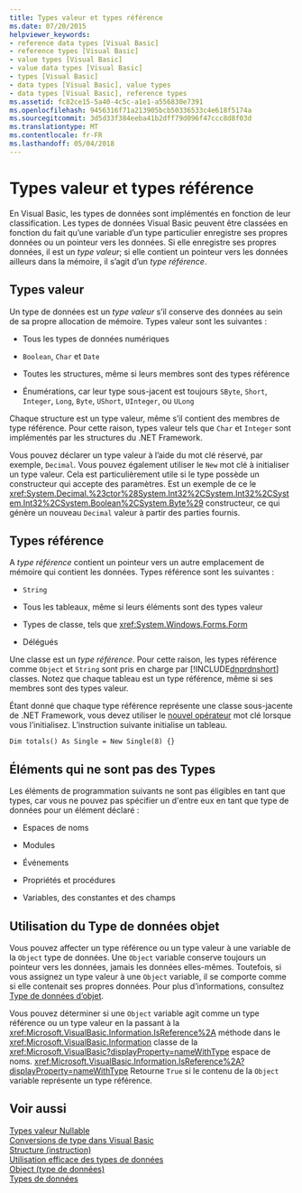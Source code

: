 ```yaml
---
title: Types valeur et types référence
ms.date: 07/20/2015
helpviewer_keywords:
- reference data types [Visual Basic]
- reference types [Visual Basic]
- value types [Visual Basic]
- value data types [Visual Basic]
- types [Visual Basic]
- data types [Visual Basic], value types
- data types [Visual Basic], reference types
ms.assetid: fc82ce15-5a40-4c5c-a1e1-a556830e7391
ms.openlocfilehash: 9456316f71a213905bcb50336533c4e618f5174a
ms.sourcegitcommit: 3d5d33f384eeba41b2dff79d096f47ccc8d8f03d
ms.translationtype: MT
ms.contentlocale: fr-FR
ms.lasthandoff: 05/04/2018
---
```

# <a name="value-types-and-reference-types"></a>Types valeur et types référence
En Visual Basic, les types de données sont implémentés en fonction de leur classification. Les types de données Visual Basic peuvent être classées en fonction du fait qu’une variable d’un type particulier enregistre ses propres données ou un pointeur vers les données. Si elle enregistre ses propres données, il est un *type valeur*; si elle contient un pointeur vers les données ailleurs dans la mémoire, il s’agit d’un *type référence*.  
  
## <a name="value-types"></a>Types valeur  
 Un type de données est un *type valeur* s’il conserve des données au sein de sa propre allocation de mémoire. Types valeur sont les suivantes :  
  
-   Tous les types de données numériques  
  
-   `Boolean`, `Char` et `Date`  
  
-   Toutes les structures, même si leurs membres sont des types référence  
  
-   Énumérations, car leur type sous-jacent est toujours `SByte`, `Short`, `Integer`, `Long`, `Byte`, `UShort`, `UInteger`, ou `ULong`  
  
 Chaque structure est un type valeur, même s’il contient des membres de type référence. Pour cette raison, types valeur tels que `Char` et `Integer` sont implémentés par les structures du .NET Framework.  
  
 Vous pouvez déclarer un type valeur à l’aide du mot clé réservé, par exemple, `Decimal`. Vous pouvez également utiliser le `New` mot clé à initialiser un type valeur. Cela est particulièrement utile si le type possède un constructeur qui accepte des paramètres. Est un exemple de ce le <xref:System.Decimal.%23ctor%28System.Int32%2CSystem.Int32%2CSystem.Int32%2CSystem.Boolean%2CSystem.Byte%29> constructeur, ce qui génère un nouveau `Decimal` valeur à partir des parties fournis.  
  
## <a name="reference-types"></a>Types référence  
 A *type référence* contient un pointeur vers un autre emplacement de mémoire qui contient les données. Types référence sont les suivantes :  
  
-   `String`  
  
-   Tous les tableaux, même si leurs éléments sont des types valeur  
  
-   Types de classe, tels que <xref:System.Windows.Forms.Form>  
  
-   Délégués  
  
 Une classe est un *type référence*. Pour cette raison, les types référence comme `Object` et `String` sont pris en charge par [!INCLUDE[dnprdnshort](~/includes/dnprdnshort-md.md)] classes. Notez que chaque tableau est un type référence, même si ses membres sont des types valeur.  
  
 Étant donné que chaque type référence représente une classe sous-jacente de .NET Framework, vous devez utiliser le [nouvel opérateur](../../../../visual-basic/language-reference/operators/new-operator.md) mot clé lorsque vous l’initialisez. L’instruction suivante initialise un tableau.  
  
```  
Dim totals() As Single = New Single(8) {}  
```  
  
## <a name="elements-that-are-not-types"></a>Éléments qui ne sont pas des Types  
 Les éléments de programmation suivants ne sont pas éligibles en tant que types, car vous ne pouvez pas spécifier un d'entre eux en tant que type de données pour un élément déclaré :  
  
-   Espaces de noms  
  
-   Modules  
  
-   Événements  
  
-   Propriétés et procédures  
  
-   Variables, des constantes et des champs  
  
## <a name="working-with-the-object-data-type"></a>Utilisation du Type de données objet  
 Vous pouvez affecter un type référence ou un type valeur à une variable de la `Object` type de données. Une `Object` variable conserve toujours un pointeur vers les données, jamais les données elles-mêmes. Toutefois, si vous assignez un type valeur à une `Object` variable, il se comporte comme si elle contenait ses propres données. Pour plus d’informations, consultez [Type de données d’objet](../../../../visual-basic/language-reference/data-types/object-data-type.md).  
  
 Vous pouvez déterminer si une `Object` variable agit comme un type référence ou un type valeur en la passant à la <xref:Microsoft.VisualBasic.Information.IsReference%2A> méthode dans le <xref:Microsoft.VisualBasic.Information> classe de la <xref:Microsoft.VisualBasic?displayProperty=nameWithType> espace de noms. <xref:Microsoft.VisualBasic.Information.IsReference%2A?displayProperty=nameWithType> Retourne `True` si le contenu de la `Object` variable représente un type référence.  
  
## <a name="see-also"></a>Voir aussi  
 [Types valeur Nullable](../../../../visual-basic/programming-guide/language-features/data-types/nullable-value-types.md)  
 [Conversions de type dans Visual Basic](../../../../visual-basic/programming-guide/language-features/data-types/type-conversions.md)  
 [Structure (instruction)](../../../../visual-basic/language-reference/statements/structure-statement.md)  
 [Utilisation efficace des types de données](../../../../visual-basic/programming-guide/language-features/data-types/efficient-use-of-data-types.md)  
 [Object (type de données)](../../../../visual-basic/language-reference/data-types/object-data-type.md)  
 [Types de données](../../../../visual-basic/programming-guide/language-features/data-types/index.md)
